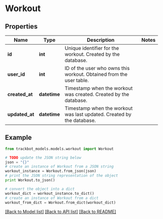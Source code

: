 # Workout


## Properties
Name | Type | Description | Notes
------------ | ------------- | ------------- | -------------
**id** | **int** | Unique identifier for the workout. Created by the database. | 
**user_id** | **int** | ID of the user who owns this workout. Obtained from the user table. | 
**created_at** | **datetime** | Timestamp when the workout was created. Created by the database. | 
**updated_at** | **datetime** | Timestamp when the workout was last updated. Created by the database. | 

## Example

```python
from trackbot_models.models.workout import Workout

# TODO update the JSON string below
json = "{}"
# create an instance of Workout from a JSON string
workout_instance = Workout.from_json(json)
# print the JSON string representation of the object
print Workout.to_json()

# convert the object into a dict
workout_dict = workout_instance.to_dict()
# create an instance of Workout from a dict
workout_from_dict = Workout.from_dict(workout_dict)
```
[[Back to Model list]](../README.md#documentation-for-models) [[Back to API list]](../README.md#documentation-for-api-endpoints) [[Back to README]](../README.md)



